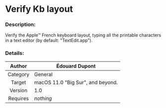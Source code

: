# Verify Kb layout

### Description:
Verify the Apple™ French keyboard layout, typing all the printable characters in a text editor (by default: "TextEdit.app").

### Details:
| Author   | Édouard Dupont |
|   :--:   | -- |
| Category | General |
| Target   | macOS 11.0 "Big Sur", and beyond. |
| Version  | 1.0 |
| Requires | _nothing_ |
